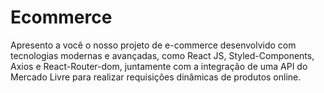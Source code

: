 # Ecommerce


Apresento a você o nosso projeto de e-commerce desenvolvido com tecnologias modernas e avançadas, como React JS, Styled-Components, Axios e React-Router-dom, juntamente com a integração de uma API do Mercado Livre para realizar requisições dinâmicas de produtos online.

